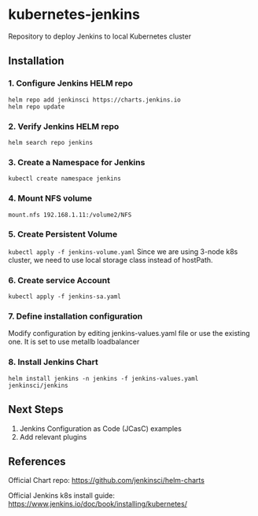 # kubernetes-jenkins
Repository to deploy Jenkins to local Kubernetes cluster

## Installation
### 1. Configure Jenkins HELM repo
```
helm repo add jenkinsci https://charts.jenkins.io
helm repo update
```

### 2. Verify Jenkins HELM repo
`helm search repo jenkins`

### 3. Create a Namespace for Jenkins
`kubectl create namespace jenkins`

### 4. Mount NFS volume
`mount.nfs 192.168.1.11:/volume2/NFS`

### 5. Create Persistent Volume
`kubectl apply -f jenkins-volume.yaml`
Since we are using 3-node k8s cluster, we need to use local storage class instead of hostPath.

### 6. Create service Account
`kubectl apply -f jenkins-sa.yaml`

### 7. Define installation configuration
Modify configuration by editing jenkins-values.yaml file or use the existing one. It is set to use metallb loadbalancer

### 8. Install Jenkins Chart
`helm install jenkins -n jenkins -f jenkins-values.yaml jenkinsci/jenkins`

## Next Steps
1. Jenkins Configuration as Code (JCasC) examples
2. Add relevant plugins

## References
Official Chart repo: https://github.com/jenkinsci/helm-charts

Official Jenkins k8s install guide: https://www.jenkins.io/doc/book/installing/kubernetes/
